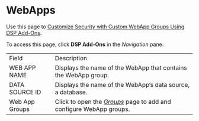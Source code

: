 # WebApps

<div class="use">

Use this page to [Customize Security with Custom WebApp Groups Using DSP
Add-Ons](Custmize_Security_Cstm_WebAppGrps_DSP_AddOns.htm).

</div>

To access this page, click <span style="font-weight: bold;">DSP
Add-Ons</span> in the
<span style="font-style: italic;">Navigation</span>
pane.

|                |                                                                                              |
| -------------- | -------------------------------------------------------------------------------------------- |
| Field          | Description                                                                                  |
| WEB APP NAME   | Displays the name of the WebApp that contains the WebApp group.                              |
| DATA SOURCE ID | Displays the name of the WebApp’s data source, a database.                                   |
| Web App Groups | Click to open the *[Groups](Groups_DSP_AddOns.htm)* page to add and configure WebApp groups. |
